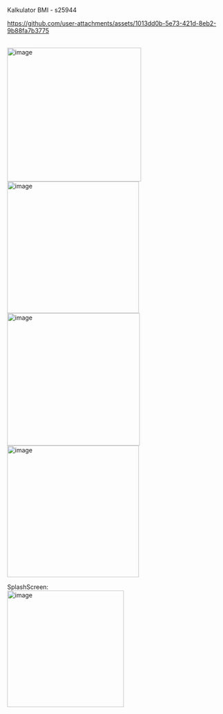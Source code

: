 Kalkulator BMI - s25944


https://github.com/user-attachments/assets/1013dd0b-5e73-421d-8eb2-9b88fa7b3775



<br />
<img width="310" alt="image" src="https://github.com/user-attachments/assets/2e3cf299-c472-4d95-990b-642aaee3f286" /><br />
<img width="305" alt="image" src="https://github.com/user-attachments/assets/aa3aa0bb-acb7-44cd-91ef-0c724435dc17" /><br />
<img width="307" alt="image" src="https://github.com/user-attachments/assets/ea53d6f0-5386-4c52-8025-ca3c3a90e60e" /><br />
<img width="305" alt="image" src="https://github.com/user-attachments/assets/90e81084-12a7-4449-afed-bdefe9c87e24" /><br />

SplashScreen:<br />
<img width="270" alt="image" src="https://github.com/user-attachments/assets/98e799b6-6ef8-479b-b64f-0f490f71b322" />





